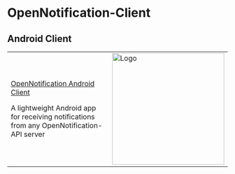 # OpenNotification-Client
 
## Android Client

<table>
  <tr>
    <td>
      <p>
        <a href="https://github.com/HenriSaumure/OpenNotification-Client">
          OpenNotification Android Client
        </a>
      </p>
      <p>
        A lightweight Android app for receiving notifications from any OpenNotification-API server
      </p>
    </td>
    <td>
      <img width="256" alt="Logo" src="https://opennotification.org/images/Client.png">
    </td>
  </tr>
</table>
